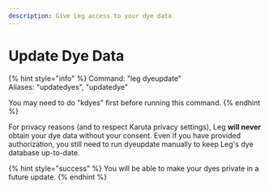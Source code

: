 ```yaml
---
description: Give Leg access to your dye data
---
```


# Update Dye Data

{% hint style="info" %}
Command: "leg dyeupdate"\
Aliases: "updatedyes", "updatedye"

You may need to do "kdyes" first before running this command.
{% endhint %}

For privacy reasons (and to respect Karuta privacy settings), Leg **will never** obtain your dye data without your consent. Even if you have provided authorization, you still need to run dyeupdate manually to keep Leg's dye database up-to-date.

{% hint style="success" %}
You will be able to make your dyes private in a future update.
{% endhint %}
